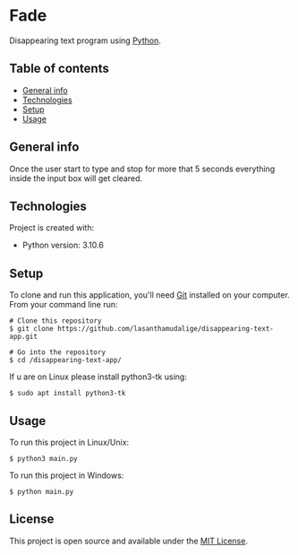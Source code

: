 # Fade

Disappearing text program using [Python](https://www.python.org/).

## Table of contents
* [General info](#general-info)
* [Technologies](#technologies)
* [Setup](#setup)
* [Usage](#usage)

## General info
Once the user start to type and stop for more that 5 seconds everything inside the input box will get cleared.
## Technologies
Project is created with:
* Python version: 3.10.6
	
## Setup

To clone and run this application, you'll need [Git](https://git-scm.com) installed on your computer.\
From your command line run:

```
# Clone this repository
$ git clone https://github.com/lasanthamudalige/disappearing-text-app.git

# Go into the repository
$ cd /disappearing-text-app/
```

If u are on Linux please install python3-tk using:

```
$ sudo apt install python3-tk
```

## Usage

To run this project in Linux/Unix:

```
$ python3 main.py
```

To run this project in Windows:

```
$ python main.py
```

## License 
This project is open source and available under the [MIT License](https://github.com/lasanthamudalige/disappearing-text-app/blob/main/license).
